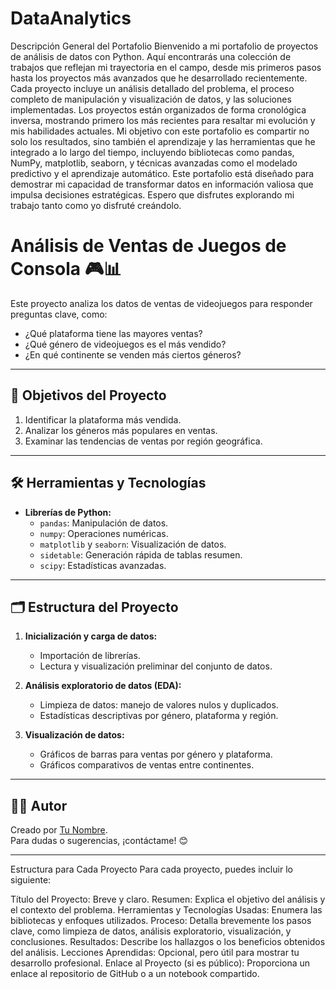 # DataAnalytics

Descripción General del Portafolio
Bienvenido a mi portafolio de proyectos de análisis de datos con Python. Aquí encontrarás una colección de trabajos que reflejan mi trayectoria en el campo, desde mis primeros pasos hasta los proyectos más avanzados que he desarrollado recientemente. Cada proyecto incluye un análisis detallado del problema, el proceso completo de manipulación y visualización de datos, y las soluciones implementadas.
Los proyectos están organizados de forma cronológica inversa, mostrando primero los más recientes para resaltar mi evolución y mis habilidades actuales. Mi objetivo con este portafolio es compartir no solo los resultados, sino también el aprendizaje y las herramientas que he integrado a lo largo del tiempo, incluyendo bibliotecas como pandas, NumPy, matplotlib, seaborn, y técnicas avanzadas como el modelado predictivo y el aprendizaje automático.
Este portafolio está diseñado para demostrar mi capacidad de transformar datos en información valiosa que impulsa decisiones estratégicas. Espero que disfrutes explorando mi trabajo tanto como yo disfruté creándolo.



# Análisis de Ventas de Juegos de Consola 🎮📊

Este proyecto analiza los datos de ventas de videojuegos para responder preguntas clave, como:
- ¿Qué plataforma tiene las mayores ventas?
- ¿Qué género de videojuegos es el más vendido?
- ¿En qué continente se venden más ciertos géneros?

---

## 🚀 Objetivos del Proyecto
1. Identificar la plataforma más vendida.
2. Analizar los géneros más populares en ventas.
3. Examinar las tendencias de ventas por región geográfica.

---

## 🛠️ Herramientas y Tecnologías
- **Librerías de Python:**
  - `pandas`: Manipulación de datos.
  - `numpy`: Operaciones numéricas.
  - `matplotlib` y `seaborn`: Visualización de datos.
  - `sidetable`: Generación rápida de tablas resumen.
  - `scipy`: Estadísticas avanzadas.

---

## 🗂️ Estructura del Proyecto
1. **Inicialización y carga de datos:**
   - Importación de librerías.
   - Lectura y visualización preliminar del conjunto de datos.
   
2. **Análisis exploratorio de datos (EDA):**
   - Limpieza de datos: manejo de valores nulos y duplicados.
   - Estadísticas descriptivas por género, plataforma y región.
   
3. **Visualización de datos:**
   - Gráficos de barras para ventas por género y plataforma.
   - Gráficos comparativos de ventas entre continentes.


---

## 👨‍💻 Autor
Creado por [Tu Nombre](https://github.com/lozaner).  
Para dudas o sugerencias, ¡contáctame! 😊

---



Estructura para Cada Proyecto
Para cada proyecto, puedes incluir lo siguiente:

Título del Proyecto: Breve y claro.
Resumen: Explica el objetivo del análisis y el contexto del problema.
Herramientas y Tecnologías Usadas: Enumera las bibliotecas y enfoques utilizados.
Proceso: Detalla brevemente los pasos clave, como limpieza de datos, análisis exploratorio, visualización, y conclusiones.
Resultados: Describe los hallazgos o los beneficios obtenidos del análisis.
Lecciones Aprendidas: Opcional, pero útil para mostrar tu desarrollo profesional.
Enlace al Proyecto (si es público): Proporciona un enlace al repositorio de GitHub o a un notebook compartido.
